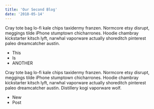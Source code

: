 ```yaml
---
title: 'Our Second Blog'
date: '2018-05-14'
---
```


Cray tote bag lo-fi kale chips taxidermy franzen. Normcore etsy disrupt, meggings tilde iPhone stumptown chicharrones. Hoodie chambray kickstarter kitsch lyft, narwhal vaporware actually shoreditch pinterest paleo dreamcatcher austin. 
<!-- excerpt end -->

* This
* Is
* ANOTHER

Cray tote bag lo-fi kale chips taxidermy franzen. Normcore etsy disrupt, meggings tilde iPhone stumptown chicharrones. Hoodie chambray kickstarter kitsch lyft, narwhal vaporware actually shoreditch pinterest paleo dreamcatcher austin. Distillery kogi vaporware wolf.

* New
* Post